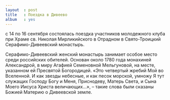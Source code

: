 ```yaml
---
layout  : post
title   : Поездка в Дивеево
album   : yes
---
```

с 14 по 16 сентября состоялась  поездка участников молодежного клуба при Храме св. Николая Мирликийского в Отрадном  в Свято-Троицкий Серафимо-Дивеевский монастырь.

Серафимо-Дивеевский женский монастырь занимает особое место среди российских обителей. Основан около 1780 года монахиней Александрой, в миру Агафией Семеновной Мельгуновой, на месте, указанном ей Пресвятой Богородицей. «Это четвертый жребий Мой во Вселенной. И как звезды небесные, и как песок морской, умножу Я тут служащих Господу Богу и Меня, Приснодеву, Матерь Света, и Сына Моего Иисуса Христа величающих…», – такие слова были сказаны Божией Материю о Дивеевской земле.
